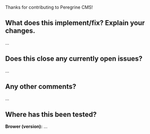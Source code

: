 Thanks for contributing to Peregrine CMS!

What does this implement/fix? Explain your changes.
---------------------------------------------------
…

Does this close any currently open issues?
------------------------------------------
…

Any other comments?
-------------------
…

Where has this been tested?
---------------------------
**Brower (version):** …


